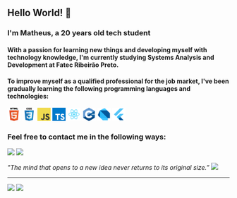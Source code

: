 ## Hello World! 👋
### I'm Matheus, a 20 years old tech student 
#### With a passion for learning new things and developing myself with technology knowledge, I'm currently studying Systems Analysis and Development at Fatec Ribeirão Preto. 
#### To improve myself as a qualified professional for the job market, I've been gradually learning the following programming languages and technologies:

<code><img height="30" src="https://raw.githubusercontent.com/github/explore/80688e429a7d4ef2fca1e82350fe8e3517d3494d/topics/html/html.png"></code>
<code><img height="30" src="https://raw.githubusercontent.com/github/explore/80688e429a7d4ef2fca1e82350fe8e3517d3494d/topics/css/css.png"></code>
<code><img height="30" src="https://raw.githubusercontent.com/github/explore/80688e429a7d4ef2fca1e82350fe8e3517d3494d/topics/javascript/javascript.png"></code>
<code><img height="30" src="https://raw.githubusercontent.com/github/explore/80688e429a7d4ef2fca1e82350fe8e3517d3494d/topics/typescript/typescript.png"></code>
<code><img height="30" src="https://raw.githubusercontent.com/github/explore/80688e429a7d4ef2fca1e82350fe8e3517d3494d/topics/react/react.png"></code>
<code><img height="30" src="https://raw.githubusercontent.com/github/explore/80688e429a7d4ef2fca1e82350fe8e3517d3494d/topics/cpp/cpp.png"></code>
<code><img height="30" src="https://raw.githubusercontent.com/github/explore/80688e429a7d4ef2fca1e82350fe8e3517d3494d/topics/dart/dart.png"></code>
<code><img height="30" src="https://raw.githubusercontent.com/github/explore/80688e429a7d4ef2fca1e82350fe8e3517d3494d/topics/flutter/flutter.png"></code>

### Feel free to contact me in the following ways:
<a href="https://www.linkedin.com/in/matheusgobetti/"><img src="https://img.shields.io/badge/LinkedIn-0077B5?style=for-the-badge&logo=linkedin&logoColor=white" /></a>
<a href="mailto:matheusgobetti12@gmail.com"><img src="https://img.shields.io/badge/Gmail-D14836?style=for-the-badge&logo=gmail&logoColor=white" /></a>
<p>
  <em>"The mind that opens to a new idea never returns to its original size.”</em>
  <img height="20" src="https://github.githubassets.com/images/icons/emoji/unicode/1f4ad.png?v8"/>
</p>

-----------------
<p>
<img height="200" src="https://github-readme-stats-anuraghazra1.vercel.app/api/top-langs/?username=MatheusGobetti&layout=compact&theme=radical" />
<img height="200" src="https://github-readme-stats.vercel.app/api?username=matheusgobetti&theme=radical&show_icons=true"/>
</p>

<!--
**MatheusGobetti/MatheusGobetti** is a ✨ _special_ ✨ repository because its `README.md` (this file) appears on your GitHub profile.

Here are some ideas to get you started:

- 🔭 I’m currently working on ...
- 🌱 I’m currently learning ...
- 👯 I’m looking to collaborate on ...
- 🤔 I’m looking for help with ...
- 💬 Ask me about ...
- 📫 How to reach me: ...
- 😄 Pronouns: ...
- ⚡ Fun fact: ...
-->
